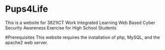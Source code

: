# Pups4Life
This is a website for 3821ICT Work Integrated Learning Web Based Cyber Security Awareness Exercise for High School Students

#<a name="Prerequisites">Prerequisites</a> 
This website requires the installation of php, MySQL, and the apache2 web server.
